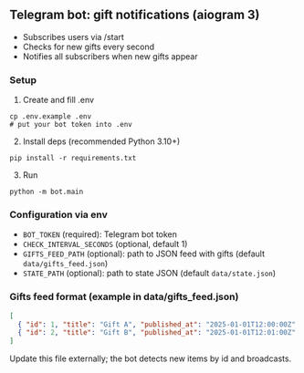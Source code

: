 ## Telegram bot: gift notifications (aiogram 3)

- Subscribes users via /start
- Checks for new gifts every second
- Notifies all subscribers when new gifts appear

### Setup

1. Create and fill .env

```
cp .env.example .env
# put your bot token into .env
```

2. Install deps (recommended Python 3.10+)

```
pip install -r requirements.txt
```

3. Run

```
python -m bot.main
```

### Configuration via env

- `BOT_TOKEN` (required): Telegram bot token
- `CHECK_INTERVAL_SECONDS` (optional, default 1)
- `GIFTS_FEED_PATH` (optional): path to JSON feed with gifts (default `data/gifts_feed.json`)
- `STATE_PATH` (optional): path to state JSON (default `data/state.json`)

### Gifts feed format (example in data/gifts_feed.json)

```json
[
  { "id": 1, "title": "Gift A", "published_at": "2025-01-01T12:00:00Z" },
  { "id": 2, "title": "Gift B", "published_at": "2025-01-01T12:01:00Z" }
]
```

Update this file externally; the bot detects new items by id and broadcasts.
